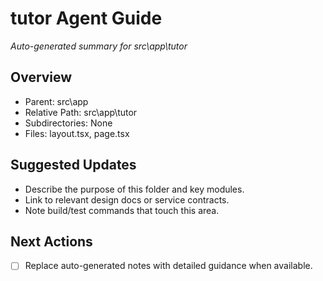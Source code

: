 ﻿# tutor Agent Guide
*Auto-generated summary for src\app\tutor*

## Overview
- Parent: src\app
- Relative Path: src\app\tutor
- Subdirectories: None
- Files: layout.tsx, page.tsx

## Suggested Updates
- Describe the purpose of this folder and key modules.
- Link to relevant design docs or service contracts.
- Note build/test commands that touch this area.

## Next Actions
- [ ] Replace auto-generated notes with detailed guidance when available.
